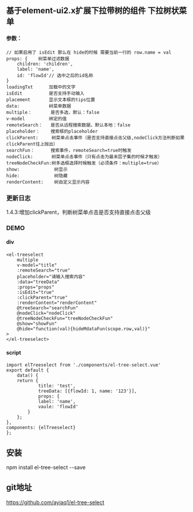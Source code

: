 ## 基于element-ui2.x扩展下拉带树的组件 下拉树状菜单

#### 参数：
    // 如果启用了 isEdit 那么在 hide的时候 需要当前一行的 row.name = val
    props: {    树菜单过滤数据
        children: 'children',
        label: 'name',
        id: 'flowId'// 选中之后的id名称
    }
    loadingTxt      加载中的文字
    isEdit          是否支持手动输入
    placement       显示文本框的tips位置
    data:           树菜单数据
    multiple：       是否多选，默认：false
    v-model         绑定的值
    remoteSearch：   是否从远程搜索数据，默认本地：false
    placeholder：    搜索框的placeholder
    clickParent:     树菜单点击事件（是否支持直接点击父级,nodeClick方法判断如果clickParent往上抛出）
    searchFun：      搜索事件，remoteSearch=true时触发
    nodeClick:       树菜单点击事件（只有点击为最末层子集的时候才触发）
    treeNodeCheckFun:树多选框选择时候触发（必须条件：multiple=true）
    show:             树显示
    hide:             树隐藏
    renderContent:    树自定义显示内容

### 更新日志
1.4.3:增加clickParent，判断树菜单点击是否支持直接点击父级

### DEMO
#### div
    <el-treeselect
        multiple
        v-model="title"
        :remoteSearch="true"
        placeholder="请输入搜索内容"
        :data="treeData"
        :props="props"
        :isEdit="true"
        :clickParent="true"
        :renderContent="renderContent"
        @treeSearch="searchFun"
        @nodeClick="nodeClick"
        @treeNodeCheckFun="treeNodeCheckFun"
        @show="showFun"
        @hide="function(val){hideMdataFun(scope.row,val)}"
    >
    </el-treeselect>


#### script

    import elTreeselect from './components/el-tree-select.vue'
    export default {
        data() {
        return {
                title: 'test',
                treeData: [{flowId: 1, name: '123'}],
                props: {
                label: 'name',
                vaule: 'flowId'
            }
        };
    },
    components: {elTreeselect}
    };


## 安装

npm install el-tree-select --save

## git地址
https://github.com/ayiaq1/el-tree-select

